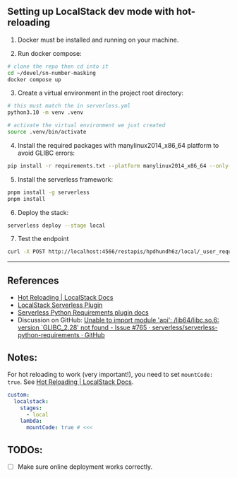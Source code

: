 ## Setting up LocalStack dev mode with hot-reloading

1. Docker must be installed and running on your machine.

2. Run docker compose:
```sh
# clone the repo then cd into it
cd ~/devel/sn-number-masking
docker compose up
```

3. Create a virtual environment in the project root directory:
```sh
# this must match the in serverless.yml
python3.10 -m venv .venv

# activate the virtual environment we just created
source .venv/bin/activate
```

4. Install the required packages with manylinux2014_x86_64 platform to avoid GLIBC errors:
```sh
pip install -r requirements.txt --platform manylinux2014_x86_64 --only-binary=:all: --target .venv/lib/python3.11/site-packages
```

5. Install the serverless framework:
```sh
pnpm install -g serverless
pnpm install
```

6. Deploy the stack:
```sh
serverless deploy --stage local
```

7. Test the endpoint
```sh
curl -X POST http://localhost:4566/restapis/hpdhundh6z/local/_user_request_/test   -H "Content-Type: application/json"   -d '{"real_number": "+16505604560"}' | jq
```

---


## References
- [Hot Reloading | LocalStack Docs](https://docs.localstack.cloud/user-guide/lambda-tools/hot-reloading/#hot-reloading-for-python-lambdas)
- [LocalStack Serverless Plugin](https://www.serverless.com/plugins/serverless-localstack)
- [Serverless Python Requirements plugin docs](https://www.serverless.com/plugins/serverless-python-requirements)
- Discussion on GitHub: [Unable to import module 'api': /lib64/libc.so.6: version \`GLIBC\_2.28' not found - Issue #765 · serverless/serverless-python-requirements · GitHub](https://github.com/serverless/serverless-python-requirements/issues/765#issuecomment-1507138749) 


## Notes:
For hot reloading to work (very important!), you need to set `mountCode: true`. See [Hot Reloading | LocalStack Docs](https://docs.localstack.cloud/user-guide/lambda-tools/hot-reloading/#hot-reloading-for-python-lambdas).

```yml
custom:
  localstack:
    stages:
      - local
    lambda:
      mountCode: true # <<<
```

## TODOs:
- [ ] Make sure online deployment works correctly.
